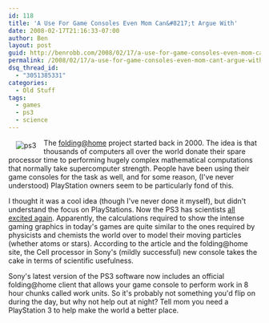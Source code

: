 ```yaml
---
id: 118
title: 'A Use For Game Consoles Even Mom Can&#8217;t Argue With'
date: 2008-02-17T21:16:33-07:00
author: Ben
layout: post
guid: http://benrobb.com/2008/02/17/a-use-for-game-consoles-even-mom-cant-argue-with/
permalink: /2008/02/17/a-use-for-game-consoles-even-mom-cant-argue-with/
dsq_thread_id:
  - "3051385331"
categories:
  - Old Stuff
tags:
  - games
  - ps3
  - science
---
```

<img src="https://benrobb.com/wp-content/uploads/2008/02/playstation3.thumbnail.jpg" alt="ps3" align="left" hspace="15" vspace="5" />The <a href="http://www.stanford.edu/group/pandegroup/folding/FAQ-PS3.html" title="folding@home">folding@home</a> project started back in 2000.  The idea is that thousands of computers all over the world donate their spare processor time to performing hugely complex mathematical computations that normally take supercomputer strength.  People have been using their game consoles for the task as well, and for some reason, (I've never understood) PlayStation owners seem to be particularly fond of this.

I thought it was a cool idea (though I've never done it myself), but didn't understand the focus on PlayStations.  Now the PS3 has scientists <a href="http://www.telegraph.co.uk/earth/main.jhtml?view=DETAILS&amp;grid=&amp;xml=/earth/2008/02/17/sciconsole117.xml" title="scientists like PS3s">all excited again</a>.  Apparently, the calculations required to show the intense gaming graphics in today's games are quite similar to the ones required by physicists and chemists the world over to model their moving particles (whether atoms or stars).  According to the article and the folding@home site, the Cell processor in Sony's (mildly successful) new console takes the cake in terms of scientific usefulness.

Sony's latest version of the PS3 software now includes an official folding@home client that allows your game console to perform work in 8 hour chunks called work units.  So it's probably not something you'd flip on during the day, but why not help out at night?  Tell mom you need a PlayStation 3 to help make the world a better place.